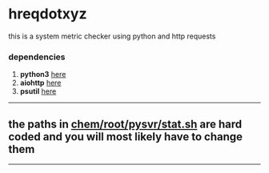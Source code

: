 # hreqdotxyz
this is a system metric checker using python and http requests
### dependencies
1. **python3** [here](https://www.python.org/downloads/)
2. **aiohttp** [here](https://pypi.org/project/aiohttp/)
3. **psutil** [here](https://pypi.org/project/psutil/)

***

## **the paths in [chem/root/pysvr/stat.sh](https://github.com/justletterh/hreqdotxyz/blob/master/chem/root/pysvr/stat.sh) are hard coded and you will most likely have to change them**

***
